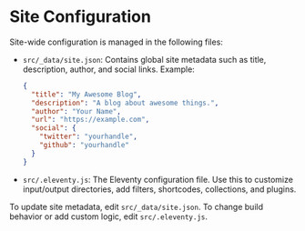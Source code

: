 # Site Configuration

Site-wide configuration is managed in the following files:

- `src/_data/site.json`: Contains global site metadata such as title, description, author, and social links. Example:

  ```json
  {
    "title": "My Awesome Blog",
    "description": "A blog about awesome things.",
    "author": "Your Name",
    "url": "https://example.com",
    "social": {
      "twitter": "yourhandle",
      "github": "yourhandle"
    }
  }
  ```

- `src/.eleventy.js`: The Eleventy configuration file. Use this to customize input/output directories, add filters, shortcodes, collections, and plugins.

To update site metadata, edit `src/_data/site.json`. To change build behavior or add custom logic, edit `src/.eleventy.js`.
